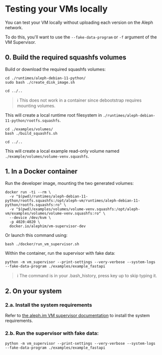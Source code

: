 # Testing your VMs locally

You can test your VM locally without uploading each version on the Aleph network.

To do this, you'll want to use the `--fake-data-program` or `-f` argument of the VM Supervisor.

## 0. Build the required squashfs volumes

Build or download the required squashfs volumes:

```shell
cd ./runtimes/aleph-debian-11-python/
sudo bash ./create_disk_image.sh

cd ../..
```
> ℹ️ This does not work in a container since debootstrap requires mounting volumes.

This will create a local runtime root filesystem in `./runtimes/aleph-debian-11-python/rootfs.squashfs`.

```shell
cd ./examples/volumes/
bash ./build_squashfs.sh

cd ../..
```
This will create a local example read-only volume named `./example/volumes/volume-venv.squashfs`.

## 1. In a Docker container

Run the developer image, mounting the two generated volumes:
```shell
docker run -ti --rm \
  -v "$(pwd)/runtimes/aleph-debian-11-python/rootfs.squashfs:/opt/aleph-vm/runtimes/aleph-debian-11-python/rootfs.squashfs:ro" \
  -v "$(pwd)/examples/volumes/volume-venv.squashfs:/opt/aleph-vm/examples/volumes/volume-venv.squashfs:ro" \
  --device /dev/kvm \
  -p 4020:4020 \
  docker.io/alephim/vm-supervisor-dev
```

Or launch this command using:
```shell
bash ./docker/run_vm_supervisor.sh
```


Within the container, run the supervisor with fake data:
```shell
python -m vm_supervisor --print-settings --very-verbose --system-logs --fake-data-program ./examples/example_fastapi
```

> ℹ️ The command is in your .bash_history, press key up to skip typing it. 

## 2. On your system

### 2.a. Install the system requirements

Refer to [the aleph.im VM supervisor documentation](https://github.com/aleph-im/aleph-vm/blob/main/vm_supervisor/README.md) to install the system requirements.

### 2.b. Run the supervisor with fake data:

```shell
python -m vm_supervisor --print-settings --very-verbose --system-logs --fake-data-program ./examples/example_fastapi
```
